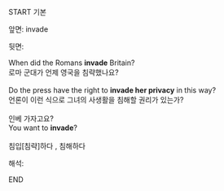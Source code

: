 START
기본

앞면:
invade


뒷면:
<div>When did the Romans <strong>invade</strong> Britain? </div><div><div>로마 군대가 언제 영국을 침략했나요?</div></div><div><br></div><div><div>Do the press have the right to <b>invade her privacy</b> in this way? </div><div>언론이 이런 식으로 그녀의 사생활을 침해할 권리가 있는가?</div></div><div><br></div><div><div><div><span>인베 가자고요?</span></div></div><div><div><span>You want to <strong>invade</strong>?</span></div></div></div><div><br></div><div><span>침입[침략]하다 , 침해하다</span><br></div>


해석:
<!--ID: 1746614454128-->
END